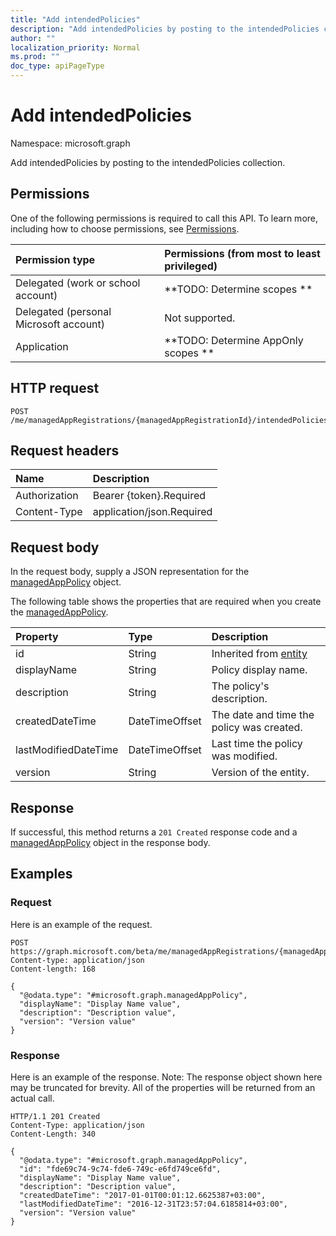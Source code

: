 ```yaml
---
title: "Add intendedPolicies"
description: "Add intendedPolicies by posting to the intendedPolicies collection."
author: ""
localization_priority: Normal
ms.prod: ""
doc_type: apiPageType
---
```


# Add intendedPolicies

Namespace: microsoft.graph

Add intendedPolicies by posting to the intendedPolicies collection.

## Permissions
One of the following permissions is required to call this API. To learn more, including how to choose permissions, see [Permissions](/concepts/permissions-reference.md).

|Permission type|Permissions (from most to least privileged)|
|:---|:---|
|Delegated (work or school account)|**TODO: Determine scopes **|
|Delegated (personal Microsoft account)|Not supported.|
|Application|**TODO: Determine AppOnly scopes **|

## HTTP request
<!-- {
  "blockType": "ignored"
}
-->
``` http
POST /me/managedAppRegistrations/{managedAppRegistrationId}/intendedPolicies/$ref
```

## Request headers
|Name|Description|
|:---|:---|
|Authorization|Bearer {token}.Required|
|Content-Type|application/json.Required|

## Request body
In the request body, supply a JSON representation for the [managedAppPolicy](../resources/managedapppolicy.md) object.

The following table shows the properties that are required when you create the [managedAppPolicy](../resources/managedapppolicy.md).

|Property|Type|Description|
|:---|:---|:---|
|id|String| Inherited from [entity](../resources/entity.md)|
|displayName|String|Policy display name.|
|description|String|The policy's description.|
|createdDateTime|DateTimeOffset|The date and time the policy was created.|
|lastModifiedDateTime|DateTimeOffset|Last time the policy was modified.|
|version|String|Version of the entity.|



## Response
If successful, this method returns a `201 Created` response code and a [managedAppPolicy](../resources/managedapppolicy.md) object in the response body.

## Examples

### Request
Here is an example of the request.
<!-- {
  "blockType": "request",
  "name": "create_managedapppolicy_from_"
}
-->
``` http
POST https://graph.microsoft.com/beta/me/managedAppRegistrations/{managedAppRegistrationId}/intendedPolicies
Content-type: application/json
Content-length: 168

{
  "@odata.type": "#microsoft.graph.managedAppPolicy",
  "displayName": "Display Name value",
  "description": "Description value",
  "version": "Version value"
}
```

### Response
Here is an example of the response. Note: The response object shown here may be truncated for brevity. All of the properties will be returned from an actual call.
<!-- {
  "blockType": "response",
  "truncated": true,
  "@odata.type": "microsoft.graph.managedapppolicy"
}
-->
``` http
HTTP/1.1 201 Created
Content-Type: application/json
Content-Length: 340

{
  "@odata.type": "#microsoft.graph.managedAppPolicy",
  "id": "fde69c74-9c74-fde6-749c-e6fd749ce6fd",
  "displayName": "Display Name value",
  "description": "Description value",
  "createdDateTime": "2017-01-01T00:01:12.6625387+03:00",
  "lastModifiedDateTime": "2016-12-31T23:57:04.6185814+03:00",
  "version": "Version value"
}
```

